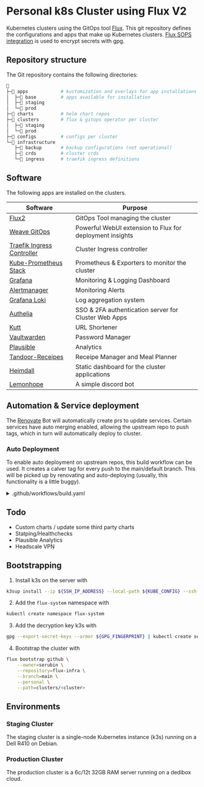 # Personal k8s Cluster using Flux V2
Kubernetes clusters using the GitOps tool [Flux](https://fluxcd.io/).
This git repository defines the configurations and apps that make up Kubernetes clusters. [Flux SOPS integration](https://toolkit.fluxcd.io/guides/mozilla-sops/) is used to encrypt secrets with gpg.

## Repository structure
The Git repository contains the following directories:
```sh
📁
├─📁 apps            # kustomization and overlays for app installations per cluster
│  ├─📁 base         # apps available for installation
│  ├─📁 staging
│  └─📁 prod
├─📁 charts          # helm chart repos
├─📁 clusters        # flux & gitops operator per cluster
│  ├─📁 staging
│  └─📁 prod
├─📁 configs         # configs per cluster
└─📁 infrastructure
   ├─📁 backup       # backup configurations (not operational)
   ├─📁 crds         # cluster crds
   └─📁 ingress      # traefik ingress definitions

```

## Software

The following apps are installed on the clusters.

| Software                                                                          | Purpose                                                       |
| --------------------------------------------------------------------------------- | ------------------------------------------------------------- |
| [Flux2](https://fluxcd.io)                                                        | GitOps Tool managing the cluster                              |
| [Weave GitOps](https://www.weave.works/product/gitops/)                           | Powerful WebUI extension to Flux for deployment insights      |
| [Traefik Ingress Controller](https://doc.traefik.io/traefik/         )            | Cluster Ingress controller                                    |
| [Kube-Prometheus Stack](https://github.com/prometheus-operator/kube-prometheus)   | Prometheus & Exporters to monitor the cluster                 |
| [Grafana](https://grafana.com)                                                    | Monitoring & Logging Dashboard                                |
| [Alertmanager](https://prometheus.io/docs/alerting/latest/alertmanager)           | Monitoring Alerts                                             |
| [Grafana Loki](https://grafana.com/oss/loki)                                      | Log aggregation system                                        |
| [Authelia](https://www.authelia.com)                                              | SSO & 2FA authentication server for Cluster Web Apps          |
| [Kutt](https://kutt.it/)                                                          | URL Shortener                                                 |
| [Vaultwarden](https://github.com/guerzon/vaultwarden/)                            | Password Manager                                              |
| [Plausible](https://plausible.io/)                                                | Analytics                                                     |
| [Tandoor-Receipes](https://github.com/TandoorRecipes/recipes)                     | Receipe Manager and Meal Planner                              |
| [Heimdall](https://heimdall.site/)                                                | Static dashboard for the cluster applications                 |
| [Lemonhope](https://github.com/anaximand/lemonhope/)                              | A simple discord bot                                          |


## Automation & Service deployment

The [Renovate](https://www.whitesourcesoftware.com/free-developer-tools/renovate) Bot will automatically create prs to update services.
Certain services have auto merging enabled, allowing the upstream repo to push tags, which in turn will automatically deploy to cluster.

### Auto Deployment
To enable auto deployment on upstream repos, this build workflow can be used. It creates a calver tag for every push to the main/default branch. This will be picked up by renovating and auto-deploying (usually, this functionality is a little buggy).

<details>
    <summary>.github/workflows/build.yaml</summary>
    name: Build and Publish Docker Image
    on:
      push:
        branches: ["main"]

    env:
      REGISTRY: ghcr.io
      IMAGE_NAME: ${{ github.repository }}

    jobs:
      build-and-push-image:
        runs-on: ubuntu-latest

        permissions:
          contents: write
          packages: write

        steps:
          - name: Checkout repository
            uses: actions/checkout@v4
            with:
              submodules: "true"
          - name: Log in to the Container registry
            uses: docker/login-action@v3.0.0
            with:
              registry: ${{ env.REGISTRY }}
              username: ${{ github.actor }}
              password: ${{ secrets.GITHUB_TOKEN }}

          - name: Get next version
            uses: reecetech/version-increment@2023.9.3
            id: version
            with:
              scheme: calver
              increment: patch

          - name: Extract metadata to create tags and labels
            id: meta
            uses: docker/metadata-action@v5.5.1
            with:
              images: ${{ env.REGISTRY }}/${{ env.IMAGE_NAME }}
              tags: |
                type=raw,value=${{steps.version.outputs.version}},priority=300
                type=raw,value=latest,enable={{is_default_branch}}

          - name: Build and push Docker image
            uses: docker/build-push-action@v5.1.0
            with:
              context: .
              push: true
              tags: ${{ steps.meta.outputs.tags }}
              labels: ${{ steps.meta.outputs.labels }}

          - name: Create tag
            uses: actions/github-script@v5
            with:
              script: |
                github.rest.git.createRef({
                  owner: context.repo.owner,
                  repo: context.repo.repo,
                  ref: 'refs/tags/${{ steps.version.outputs.version }}',
                  sha: context.sha
                })
</details>


## Todo
* Custom charts / update some third party charts
* Statping/Healthchecks
* Plausible Analytics
* Headscale VPN

## Bootstrapping
1. Install k3s on the server with
```bash
k3sup install --ip ${SSH_IP_ADDRESS} --local-path ${KUBE_CONFIG} --ssh-key "~/.ssh/${SSH_KEY}" --k3s-extra-args '--disable traefik'
```

2. Add the `flux-system` namespace with
```bash
kubectl create namespace flux-system
```

3. Add the decryption key k3s with
```bash
gpg --export-secret-keys --armor ${GPG_FINGERPRINT} | kubectl create secret generic sops-gpg --namespace=flux-system --from-file=sops.asc=/dev/stdin
```

4. Bootstrap the cluster with
```bash
flux bootstrap github \
    --owner=serubin \
    --repository=flux-infra \
    --branch=main \
    --personal \
    --path=clusters/<cluster>
```

## Environments
### Staging Cluster
The staging cluster is a single-node Kubernetes instance (k3s) running on a Dell R410 on Debian.

### Production Cluster
The production cluster is a 6c/12t 32GB RAM server running on a dedibox cloud.
